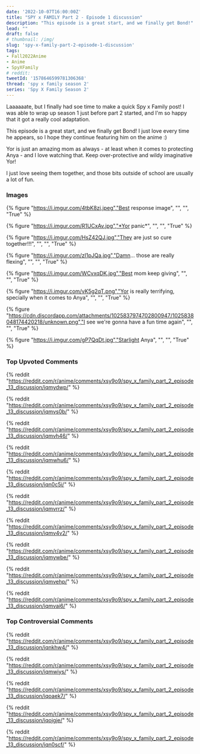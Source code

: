 ```yaml
---
date: '2022-10-07T16:00:00Z'
title: "SPY x FAMILY Part 2 - Episode 1 discussion"
description: "This episode is a great start, and we finally get Bond!"
lead: ""
draft: false
# thumbnail: /img/
slug: 'spy-x-family-part-2-episode-1-discussion'
tags: 
- Fall2022Anime 
- Anime 
- SpyXFamily 
# reddit: 
tweetId: '1578646599781306368'
thread: 'spy x family season 2'
series: 'Spy X Family Season 2'
---
```


Laaaaaate, but I finally had soe time to make a quick Spy x Family post! I was able to wrap up season 1 just before part 2 started, and I'm so happy that it got a really cool adaptation.

This episode is a great start, and we finally get Bond! I just love every time he appears, so I hope they continue featuring him on the anime :)

Yor is just an amazing mom as always - at least when it comes to protecting Anya - and I love watching that. Keep over-protective and wildy imaginative Yor!

I just love seeing them together, and those bits outside of school are usually a lot of fun.

### Images

{% figure "https://i.imgur.com/4tbK8zj.jpeg","Best response image", "", "", "True" %}

{% figure "https://i.imgur.com/R1UCxAv.jpg","*Yor panic*", "", "", "True" %}

{% figure "https://i.imgur.com/HsZ42QJ.jpg","They are just so cure together!!!", "", "", "True" %}

{% figure "https://i.imgur.com/zI1pJQa.jpg","Damn... those are really flexing", "", "", "True" %}

{% figure "https://i.imgur.com/WCvxqDK.jpg","Best mom keep giving", "", "", "True" %}

{% figure "https://i.imgur.com/vK5g2qT.png","Yor is really terrifying, specially when it comes to Anya", "", "", "True" %}

{% figure "https://cdn.discordapp.com/attachments/1025837974702800947/1025838048174420218/unknown.png","I see we're gonna have a fun time again", "", "", "True" %}

{% figure "https://i.imgur.com/gP7QqDt.jpg","Starlight Anya", "", "", "True" %}

<blockquote class="imgur-embed-pub" lang="en" data-id="14kGQFr"><a href="//imgur.com/14kGQFr"></a></blockquote><script async src="//s.imgur.com/min/embed.js" charset="utf-8"></script>


### Top Upvoted Comments 
 
{% reddit "https://reddit.com/r/anime/comments/xsy9o9/spy_x_family_part_2_episode_13_discussion/iqmydwp/" %} 
 
{% reddit "https://reddit.com/r/anime/comments/xsy9o9/spy_x_family_part_2_episode_13_discussion/iqmvs0b/" %} 
 
{% reddit "https://reddit.com/r/anime/comments/xsy9o9/spy_x_family_part_2_episode_13_discussion/iqmvh46/" %} 
 
{% reddit "https://reddit.com/r/anime/comments/xsy9o9/spy_x_family_part_2_episode_13_discussion/iqmwhu6/" %} 
 
{% reddit "https://reddit.com/r/anime/comments/xsy9o9/spy_x_family_part_2_episode_13_discussion/iqn0c5i/" %} 
 
{% reddit "https://reddit.com/r/anime/comments/xsy9o9/spy_x_family_part_2_episode_13_discussion/iqmvrrz/" %} 
 
{% reddit "https://reddit.com/r/anime/comments/xsy9o9/spy_x_family_part_2_episode_13_discussion/iqmv4v2/" %} 
 
{% reddit "https://reddit.com/r/anime/comments/xsy9o9/spy_x_family_part_2_episode_13_discussion/iqmywbe/" %} 
 
{% reddit "https://reddit.com/r/anime/comments/xsy9o9/spy_x_family_part_2_episode_13_discussion/iqmvehp/" %} 
 
{% reddit "https://reddit.com/r/anime/comments/xsy9o9/spy_x_family_part_2_episode_13_discussion/iqmvai6/" %} 
 
 
 
### Top Controversial Comments 
 
 {% reddit "https://reddit.com/r/anime/comments/xsy9o9/spy_x_family_part_2_episode_13_discussion/iqnkhw4/" %} 
 
{% reddit "https://reddit.com/r/anime/comments/xsy9o9/spy_x_family_part_2_episode_13_discussion/iqmwiys/" %} 
 
{% reddit "https://reddit.com/r/anime/comments/xsy9o9/spy_x_family_part_2_episode_13_discussion/iqoaek7/" %} 
 
{% reddit "https://reddit.com/r/anime/comments/xsy9o9/spy_x_family_part_2_episode_13_discussion/iqojgje/" %} 
 
{% reddit "https://reddit.com/r/anime/comments/xsy9o9/spy_x_family_part_2_episode_13_discussion/iqn0scf/" %} 
 
